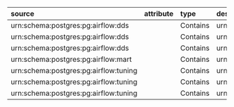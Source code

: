 | source                                | attribute   | type     | destination                                         |
|:--------------------------------------|:------------|:---------|:----------------------------------------------------|
| urn:schema:postgres:pg:airflow:dds    |             | Contains | urn:table:postgres:pg:airflow:dds:entity            |
| urn:schema:postgres:pg:airflow:dds    |             | Contains | urn:table:postgres:pg:airflow:dds:relation          |
| urn:schema:postgres:pg:airflow:dds    |             | Contains | urn:table:postgres:pg:airflow:dds:sample            |
| urn:schema:postgres:pg:airflow:mart   |             | Contains | urn:table:postgres:pg:airflow:mart:entity           |
| urn:schema:postgres:pg:airflow:tuning |             | Contains | urn:table:postgres:pg:airflow:tuning:breadcrumb     |
| urn:schema:postgres:pg:airflow:tuning |             | Contains | urn:table:postgres:pg:airflow:tuning:relations_type |
| urn:schema:postgres:pg:airflow:tuning |             | Contains | urn:table:postgres:pg:airflow:tuning:search_help    |